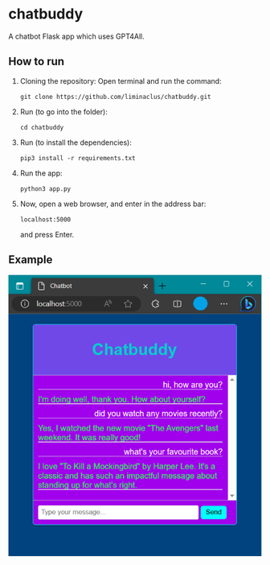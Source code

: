 # chatbuddy
A chatbot Flask app which uses GPT4All.

## How to run

1. Cloning the repository:
   Open terminal and run the command:
   ```
   git clone https://github.com/liminaclus/chatbuddy.git
   ```
2. Run (to go into the folder):
   ```
   cd chatbuddy
   ```
3. Run (to install the dependencies):
   ```
   pip3 install -r requirements.txt
   ```
4. Run the app:
   ```
   python3 app.py
   ```
5. Now, open a web browser, and enter in the address bar:
   ```
   localhost:5000
   ```
   and press Enter.

## Example

![example](Screenshot.png)
